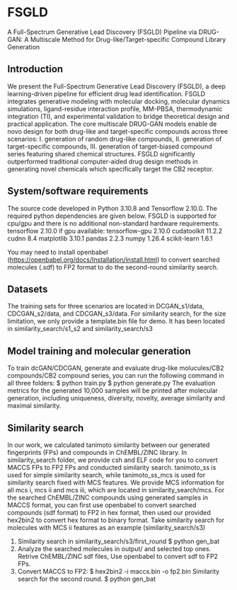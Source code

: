 # FSGLD
A Full-Spectrum Generative Lead Discovery (FSGLD) Pipeline via DRUG-GAN: A Multiscale Method for Drug-like/Target-specific Compound Library Generation

## Introduction

We present the Full-Spectrum Generative Lead Discovery (FSGLD), a deep learning-driven pipeline for efficient drug lead identification. FSGLD integrates generative modeling with molecular docking, molecular dynamics simulations, ligand-residue interaction profile, MM-PBSA, thermodynamic integration (TI), and experimental validation to bridge theoretical design and practical application. The core multiscale DRUG-GAN models enable de novo design for both drug-like and target-specific compounds across three scenarios: I. generation of random drug-like compounds, II. generation of target-specific compounds, III. generation of target-biased compound series featuring shared chemical structures. FSGLD significantly outperformed traditional computer-aided drug design methods in generating novel chemicals which specifically target the CB2 receptor. 

## System/software requirements
The source code developed in Python 3.10.8 and Tensorflow 2.10.0. The required python dependencies are given below. FSGLD is supported for cpu/gpu and there is no additional non-standard hardware requirements.
tensorflow 2.10.0
if gpu available:
tensorflow-gpu 2.10.0
cudatoolkit 11.2.2
cudnn 8.4
matplotlib 3.10.1
pandas 2.2.3
numpy 1.26.4
scikit-learn 1.6.1

You may need to install openbabel (https://openbabel.org/docs/Installation/install.html) to convert searched molecules (.sdf) to FP2 format to do the second-round similarity search.

## Datasets
The training sets for three scenarios are located in DCGAN_s1/data, CDCGAN_s2/data, and CDCGAN_s3/data. For similarity search, for the size limitation, we only provide a template.bin file for demo. It has been located in similarity_search/s1_s2 and similarity_search/s3

## Model training and molecular generation
To train dcGAN/CDCGAN, generate and evaluate drug-like molucules/CB2 compounds/CB2 compound series, you can run the following command in all three folders:
$ python train.py
$ python generate.py
The evaluation metrics for the generated 10,000 samples will be printed after molecular generation, including uniqueness, diversity, novelty, average similarity and maximal similarity. 

## Similarity search
In our work, we calculated tanimoto similarity between our generated fingerprints (FPs) and compounds in ChEMBL/ZINC library. In similarity_search folder, we provide csh and ELF code for you to convert MACCS FPs to FP2 FPs and conducted similarity search. tanimoto_ss is used for simple similarity search, while tanimoto_ss_mcs is used for similarity search fixed with MCS features. We provide MCS information for all mcs i, mcs ii and mcs iii, which are located in similarity_search/mcs. For the searched ChEMBL/ZINC compounds using generated samples in MACCS format, you can first use openbabel to convert searched compounds (sdf format) to FP2 in hex format, then used our provided hex2bin2 to convert hex format to binary format.
Take similarity search for molecules with MCS ii features as an example (similarity_search/s3)
1. Similarity search in similarity_search/s3/first_round
$ python gen_bat
3. Analyze the searched molecules in output/ and selected top ones. Retrive ChEMBL/ZINC sdf files, Use openbabel to convert sdf to FP2 FPs.  
4. Convert MACCS to FP2:
$ hex2bin2 -i maccs.bin -o fp2.bin
Similarity search for the second round.
$ python gen_bat
